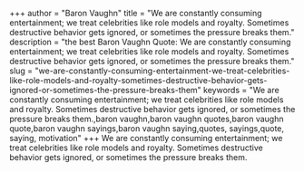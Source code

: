 +++
author = "Baron Vaughn"
title = "We are constantly consuming entertainment; we treat celebrities like role models and royalty. Sometimes destructive behavior gets ignored, or sometimes the pressure breaks them."
description = "the best Baron Vaughn Quote: We are constantly consuming entertainment; we treat celebrities like role models and royalty. Sometimes destructive behavior gets ignored, or sometimes the pressure breaks them."
slug = "we-are-constantly-consuming-entertainment-we-treat-celebrities-like-role-models-and-royalty-sometimes-destructive-behavior-gets-ignored-or-sometimes-the-pressure-breaks-them"
keywords = "We are constantly consuming entertainment; we treat celebrities like role models and royalty. Sometimes destructive behavior gets ignored, or sometimes the pressure breaks them.,baron vaughn,baron vaughn quotes,baron vaughn quote,baron vaughn sayings,baron vaughn saying,quotes, sayings,quote, saying, motivation"
+++
We are constantly consuming entertainment; we treat celebrities like role models and royalty. Sometimes destructive behavior gets ignored, or sometimes the pressure breaks them.

